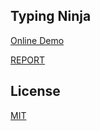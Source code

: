 ## Typing Ninja

[Online Demo](https://klee120.github.io/typing-ninja/)

[REPORT](./typing_ninja_written_report.pdf)

## License

[MIT](./LICENSE)
